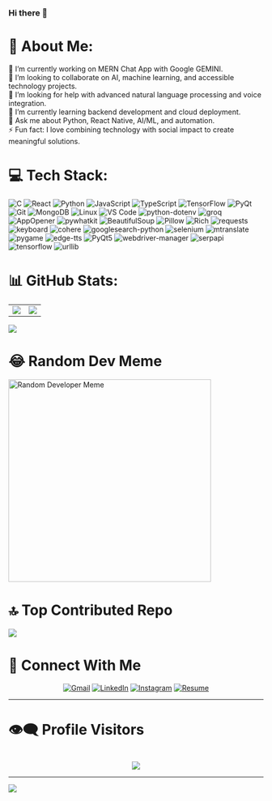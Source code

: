 ### Hi there 👋

<!--
**Jatin-35/Jatin-35** is a ✨ _special_ ✨ repository because its `README.md` (this file) appears on your GitHub profile.

Here are some ideas to get you started: 
 
- 🔭 I’m currently working on an AI-powered ChatBot Assistant to help specially-abled children learn and communicate better.
- 👯 I’m looking to collaborate on projects involving AI, machine learning, and accessible tech.
- 🤝 I’m looking for help with advanced natural language processing and voice integration.
- 🌱 I’m currently learning backend development and cloud deployment to make my apps scalable and robust.
- 💬 Ask me about Python, React Native, AI/ML, and automation.
- ⚡ Fun fact: I love combining technology with social impact to create meaningful solutions.
-->
# 💫 About Me:
🔭 I’m currently working on MERN Chat App with Google GEMINI.<br> 
👯 I’m looking to collaborate on AI, machine learning, and accessible technology projects.<br>
🤝 I’m looking for help with advanced natural language processing and voice integration.<br>
🌱 I’m currently learning backend development and cloud deployment.<br>
💬 Ask me about Python, React Native, AI/ML, and automation.<br>
⚡ Fun fact: I love combining technology with social impact to create meaningful solutions.


# 💻 Tech Stack:
![C](https://img.shields.io/badge/c-%2300599C.svg?style=flat&logo=c&logoColor=white) 
![React](https://img.shields.io/badge/react-%2320232a.svg?style=flat&logo=react&logoColor=%2361DAFB) 
![Python](https://img.shields.io/badge/python-%2314354C.svg?style=flat&logo=python&logoColor=white) 
![JavaScript](https://img.shields.io/badge/javascript-%23F7DF1E.svg?style=flat&logo=javascript&logoColor=black) 
![TypeScript](https://img.shields.io/badge/typescript-%23007ACC.svg?style=flat&logo=typescript&logoColor=white) 
![TensorFlow](https://img.shields.io/badge/tensorflow-%23FF6F00.svg?style=flat&logo=tensorflow&logoColor=white) 
![PyQt](https://img.shields.io/badge/pyqt-%23333333.svg?style=flat&logo=qt&logoColor=white) 
![Git](https://img.shields.io/badge/git-%23F05032.svg?style=flat&logo=git&logoColor=white) 
![MongoDB](https://img.shields.io/badge/mongodb-%2347A248.svg?style=flat&logo=mongodb&logoColor=white) 
![Linux](https://img.shields.io/badge/linux-%23FCC624.svg?style=flat&logo=linux&logoColor=black) 
![VS Code](https://img.shields.io/badge/visual_studio_code-%23007ACC.svg?style=flat&logo=visual-studio-code&logoColor=white)
![python-dotenv](https://img.shields.io/badge/python--dotenv-%2300C6A7.svg?style=flat&logo=python&logoColor=white)
![groq](https://img.shields.io/badge/groq-%23F0DB4F.svg?style=flat&logo=graphql&logoColor=black)
![AppOpener](https://img.shields.io/badge/appopener-%2300C6A7.svg?style=flat&logo=appveyor&logoColor=white)
![pywhatkit](https://img.shields.io/badge/pywhatkit-%231DA1F2.svg?style=flat&logo=python&logoColor=white)
![BeautifulSoup](https://img.shields.io/badge/beautifulsoup-%23FFC0CB.svg?style=flat&logo=python&logoColor=white)
![Pillow](https://img.shields.io/badge/pillow-%2339328A.svg?style=flat&logo=python&logoColor=white)
![Rich](https://img.shields.io/badge/rich-%23FF0000.svg?style=flat&logo=python&logoColor=white)
![requests](https://img.shields.io/badge/requests-%23FF6C37.svg?style=flat&logo=python&logoColor=white)
![keyboard](https://img.shields.io/badge/keyboard-%2333CCFF.svg?style=flat&logo=python&logoColor=white)
![cohere](https://img.shields.io/badge/cohere-%23000000.svg?style=flat&logo=python&logoColor=white)
![googlesearch-python](https://img.shields.io/badge/googlesearch-%2300BFFF.svg?style=flat&logo=google&logoColor=white)
![selenium](https://img.shields.io/badge/selenium-%23807A00.svg?style=flat&logo=selenium&logoColor=white)
![mtranslate](https://img.shields.io/badge/mtranslate-%230072C1.svg?style=flat&logo=python&logoColor=white)
![pygame](https://img.shields.io/badge/pygame-%230080FF.svg?style=flat&logo=python&logoColor=white)
![edge-tts](https://img.shields.io/badge/edge--tts-%230078D7.svg?style=flat&logo=microsoft&logoColor=white)
![PyQt5](https://img.shields.io/badge/pyqt5-%23008080.svg?style=flat&logo=qt&logoColor=white)
![webdriver-manager](https://img.shields.io/badge/webdriver_manager-%23005050.svg?style=flat&logo=python&logoColor=white)
![serpapi](https://img.shields.io/badge/serpapi-%23404040.svg?style=flat&logo=google&logoColor=white)
![tensorflow](https://img.shields.io/badge/tensorflow-%23FF6F00.svg?style=flat&logo=tensorflow&logoColor=white)
![urllib](https://img.shields.io/badge/urllib-%23000000.svg?style=flat&logo=python&logoColor=white)


# 📊 GitHub Stats:

<table>
  <tr>
    <td>
      <img src="https://github-readme-stats.vercel.app/api?username=Jatin-35&theme=dark&hide_border=false&include_all_commits=false&count_private=false" />
    </td>
    <td>
      <img src="https://github-readme-streak-stats-eight.vercel.app/?user=Jatin-35&theme=dark&hide_border=false" />
<!--       [![GitHub Streak]
      (https://github-readme-streak-stats-eight.vercel.app/?user=Jatin-35&theme=dark&hide_border=false)](https://git.io/streak-stats) -->
    </td>
  </tr>
</table>

<img src="https://github-readme-stats.vercel.app/api/top-langs/?username=Jatin-35&theme=dark&hide_border=false&include_all_commits=false&count_private=false&layout=compact" />





# 😂 Random Dev Meme
<img src="https://camo.githubusercontent.com/97085744c047d8efae5827e68a41f69d79f81e52bbdfd07ccd582d3720a5cea0/68747470733a2f2f692e70696e696d672e636f6d2f353634782f30642f31382f35312f30643138353133663334656439346162323432396534663937373030643830332e6a7067" alt="Random Developer Meme" style="height: 400px;"/>

# 🔝 Top Contributed Repo
![](https://github-contributor-stats.vercel.app/api?username=Jatin-35&limit=5&theme=dark&combine_all_yearly_contributions=true)

# 🤝 Connect With Me

<div align="center">

[![Gmail](https://img.shields.io/badge/GMAIL-D14836?style=for-the-badge&logo=gmail&logoColor=white)](mailto:jtjasrotia123@gmail.com)
[![LinkedIn](https://img.shields.io/badge/LINKEDIN-0077B5?style=for-the-badge&logo=linkedin&logoColor=white)](https://www.linkedin.com/in/jatin-jasrotia/)
[![Instagram](https://img.shields.io/badge/INSTAGRAM-E4405F?style=for-the-badge&logo=instagram&logoColor=white)](https://www.instagram.com/jt_jasrotia/)
[![Resume](https://img.shields.io/badge/RESUME-25D366?style=for-the-badge&logo=google-drive&logoColor=white)](https://your-resume-link.com)

</div>

---



# 👁️‍🗨️ Profile Visitors  
<div align="center">
<br>
<img src="https://profile-counter.glitch.me/Jatin-35/count.svg" />
<!-- <img src="https://visitor-badge.laobi.icu/badge?page_id=Jatin-35.Jatin-35" /> -->





</div>



---
[![](https://visitcount.itsvg.in/api?id=Jatin-35&icon=0&color=0)](https://visitcount.itsvg.in)

<!-- Proudly created with GPRM ( https://gprm.itsvg.in ) -->
